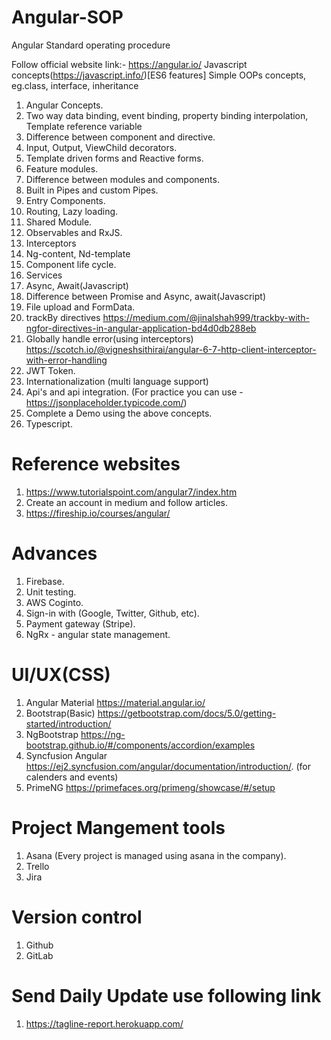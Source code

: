 # Angular-SOP

Angular Standard operating procedure

Follow official website link:- https://angular.io/
Javascript concepts(https://javascript.info/)[ES6 features]
Simple OOPs concepts, eg.class, interface, inheritance
1. Angular Concepts.
2. Two way data binding, event binding, property binding interpolation, Template reference variable
3. Difference between component and directive.
4. Input, Output, ViewChild decorators.
5. Template driven forms and Reactive forms.
6. Feature modules.
7. Difference between modules and components.
8. Built in Pipes and custom Pipes.
9. Entry Components.
10. Routing, Lazy loading.
11. Shared Module.
12. Observables and RxJS.
13. Interceptors
14. Ng-content, Nd-template
15. Component life cycle.
16. Services
17. Async, Await(Javascript)
18. Difference between Promise and Async, await(Javascript)
19. File upload and FormData.
20. trackBy directives https://medium.com/@jinalshah999/trackby-with-ngfor-directives-in-angular-application-bd4d0db288eb
21. Globally handle error(using interceptors)
	https://scotch.io/@vigneshsithirai/angular-6-7-http-client-interceptor-with-error-handling 
22. JWT Token.
23. Internationalization (multi language support)
25. Api's and api integration. (For practice you can use - https://jsonplaceholder.typicode.com/)
26. Complete a Demo using the above concepts.
27. Typescript.


# Reference websites
1. https://www.tutorialspoint.com/angular7/index.htm
2. Create an account in medium and follow articles.
3. https://fireship.io/courses/angular/

# Advances
1. Firebase.
2. Unit testing.
3. AWS Coginto.
4. Sign-in with (Google, Twitter, Github, etc).
5. Payment gateway (Stripe).
6. NgRx - angular state management.


# UI/UX(CSS)
1. Angular Material https://material.angular.io/
2. Bootstrap(Basic) https://getbootstrap.com/docs/5.0/getting-started/introduction/
3. NgBootstrap https://ng-bootstrap.github.io/#/components/accordion/examples
4. Syncfusion Angular https://ej2.syncfusion.com/angular/documentation/introduction/. (for calenders and events)
5. PrimeNG https://primefaces.org/primeng/showcase/#/setup

# Project Mangement tools
1. Asana (Every project is managed using asana in the company).
2. Trello
3. Jira


# Version control 
1. Github
2. GitLab


# Send Daily Update use following link
1. https://tagline-report.herokuapp.com/
